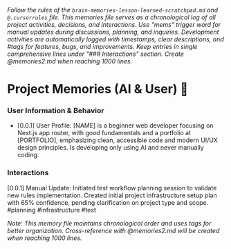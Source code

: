 *Follow the rules of the `brain-memories-lesson-learned-scratchpad.md` and `@.cursorrules` file. This memories file serves as a chronological log of all project activities, decisions, and interactions. Use "mems" trigger word for manual updates during discussions, planning, and inquiries. Development activities are automatically logged with timestamps, clear descriptions, and #tags for features, bugs, and improvements. Keep entries in single comprehensive lines under "### Interactions" section. Create @memories2.md when reaching 1000 lines.*

# Project Memories (AI & User) 🧠

### **User Information & Behavior**
- [0.0.1] User Profile: [NAME] is a beginner web developer focusing on Next.js app router, with good fundamentals and a portfolio at [PORTFOLIO], emphasizing clean, accessible code and modern UI/UX design principles. Is developing only using AI and never manually coding.

### Interactions
[0.0.1] Manual Update: Initiated test workflow planning session to validate new rules implementation. Created initial project infrastructure setup plan with 65% confidence, pending clarification on project type and scope. #planning #infrastructure #test

*Note: This memory file maintains chronological order and uses tags for better organization. Cross-reference with @memories2.md will be created when reaching 1000 lines.*
